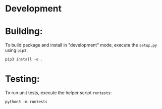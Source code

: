 # Development

# Building:

To build package and install in "development" mode, execute the `setup.py` using `pip3`:

```
pip3 install -e .
```

# Testing:

To run unit tests, execute the helper script `runtests`:

```
python3 -m runtests
```
